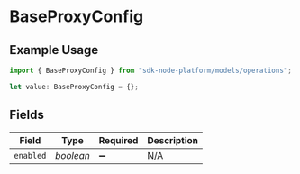 # BaseProxyConfig

## Example Usage

```typescript
import { BaseProxyConfig } from "sdk-node-platform/models/operations";

let value: BaseProxyConfig = {};
```

## Fields

| Field              | Type               | Required           | Description        |
| ------------------ | ------------------ | ------------------ | ------------------ |
| `enabled`          | *boolean*          | :heavy_minus_sign: | N/A                |